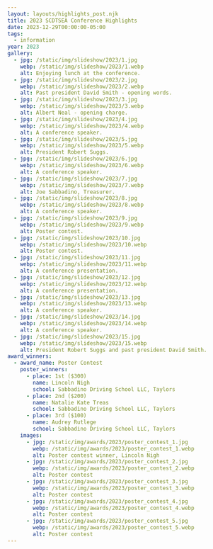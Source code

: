```yaml
---
layout: layouts/highlights_post.njk
title: 2023 SCDTSEA Conference Highlights
date: 2023-12-29T00:00:00-05:00
tags:
  - information
year: 2023
gallery:
  - jpg: /static/img/slideshow/2023/1.jpg
    webp: /static/img/slideshow/2023/1.webp
    alt: Enjoying lunch at the conference.
  - jpg: /static/img/slideshow/2023/2.jpg
    webp: /static/img/slideshow/2023/2.webp
    alt: Past president David Smith - opening words.
  - jpg: /static/img/slideshow/2023/3.jpg
    webp: /static/img/slideshow/2023/3.webp
    alt: Albert Neal - opening charge.
  - jpg: /static/img/slideshow/2023/4.jpg
    webp: /static/img/slideshow/2023/4.webp
    alt: A conference speaker.
  - jpg: /static/img/slideshow/2023/5.jpg
    webp: /static/img/slideshow/2023/5.webp
    alt: President Robert Suggs.
  - jpg: /static/img/slideshow/2023/6.jpg
    webp: /static/img/slideshow/2023/6.webp
    alt: A conference speaker.
  - jpg: /static/img/slideshow/2023/7.jpg
    webp: /static/img/slideshow/2023/7.webp
    alt: Joe Sabbadino, Treasurer.
  - jpg: /static/img/slideshow/2023/8.jpg
    webp: /static/img/slideshow/2023/8.webp
    alt: A conference speaker.
  - jpg: /static/img/slideshow/2023/9.jpg
    webp: /static/img/slideshow/2023/9.webp
    alt: Poster contest.
  - jpg: /static/img/slideshow/2023/10.jpg
    webp: /static/img/slideshow/2023/10.webp
    alt: Poster contest.
  - jpg: /static/img/slideshow/2023/11.jpg
    webp: /static/img/slideshow/2023/11.webp
    alt: A conference presentation.
  - jpg: /static/img/slideshow/2023/12.jpg
    webp: /static/img/slideshow/2023/12.webp
    alt: A conference presentation.
  - jpg: /static/img/slideshow/2023/13.jpg
    webp: /static/img/slideshow/2023/13.webp
    alt: A conference speaker.
  - jpg: /static/img/slideshow/2023/14.jpg
    webp: /static/img/slideshow/2023/14.webp
    alt: A conference speaker.
  - jpg: /static/img/slideshow/2023/15.jpg
    webp: /static/img/slideshow/2023/15.webp
    alt: President Robert Suggs and past president David Smith.
award_winners:
  - award_name: Poster Contest
    poster_winners:
      - place: 1st ($300)
        name: Lincoln Nigh
        school: Sabbadino Driving School LLC, Taylors
      - place: 2nd ($200)
        name: Natalie Kate Treas
        school: Sabbadino Driving School LLC, Taylors
      - place: 3rd ($100)
        name: Audrey Rutlege
        school: Sabbadino Driving School LLC, Taylors
    images:
      - jpg: /static/img/awards/2023/poster_contest_1.jpg
        webp: /static/img/awards/2023/poster_contest_1.webp
        alt: Poster contest winner, Lincoln Nigh
      - jpg: /static/img/awards/2023/poster_contest_2.jpg
        webp: /static/img/awards/2023/poster_contest_2.webp
        alt: Poster contest
      - jpg: /static/img/awards/2023/poster_contest_3.jpg
        webp: /static/img/awards/2023/poster_contest_3.webp
        alt: Poster contest
      - jpg: /static/img/awards/2023/poster_contest_4.jpg
        webp: /static/img/awards/2023/poster_contest_4.webp
        alt: Poster contest
      - jpg: /static/img/awards/2023/poster_contest_5.jpg
        webp: /static/img/awards/2023/poster_contest_5.webp
        alt: Poster contest
---
```

